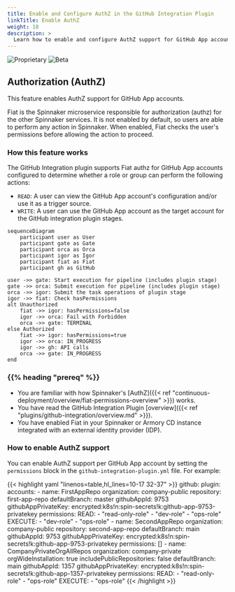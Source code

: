 ```yaml
---
title: Enable and Configure AuthZ in the GitHub Integration Plugin
linkTitle: Enable AuthZ
weight: 10
description: >
  Learn how to enable and configure AuthZ support for GitHub App accounts.
---
```



![Proprietary](/images/proprietary.svg) ![Beta](/images/beta.svg)

## Authorization (AuthZ)

This feature enables AuthZ support for GitHub App accounts.

Fiat is the Spinnaker microservice responsible for authorization (authz) for the other Spinnaker services. It is not enabled by default, so users are able to perform any action in Spinnaker. When enabled, Fiat checks the user's permissions before allowing the action to proceed.

### How this feature works

The GitHub Integration plugin supports Fiat authz for GitHub App accounts configured to determine whether a role or group can perform the following actions:

- `READ`: A user can view the GitHub App account's configuration and/or use it as a trigger source.
- `WRITE`: A user can use the GitHub App account as the target account for the GitHub integration plugin stages.


```mermaid
sequenceDiagram
	participant user as User
	participant gate as Gate
	participant orca as Orca
	participant igor as Igor
	participant fiat as Fiat
	participant gh as GitHub

user ->> gate: Start execution for pipeline (includes plugin stage)
gate ->> orca: Submit execution for pipeline (includes plugin stage)
orca ->> igor: Submit the task operations of plugin stage
igor ->> fiat: Check hasPermissions
alt Unauthorized
	fiat ->> igor: hasPermissions=false 
	igor ->> orca: Fail with Forbidden
	orca ->> gate: TERMINAL
else Authorized
	fiat ->> igor: hasPermissions=true
	igor ->> orca: IN_PROGRESS
	igor ->> gh: API calls
	orca ->> gate: IN_PROGRESS
end
```

### {{% heading "prereq" %}}

- You are familiar with how Spinnaker's [AuthZ]({{< ref "continuous-deployment/overview/fiat-permissions-overview" >}}) works.
- You have read the GitHub Integration Plugin [overview]({{< ref "plugins/github-integration/overview.md" >}}).
- You have enabled Fiat in your Spinnaker or Armory CD instance integrated with an external identity provider (IDP).

### How to enable AuthZ support

You can enable AuthZ support per GitHub App account by setting the `permissions` block in the `github-integration-plugin.yml` file. For example:

{{< highlight yaml "linenos=table,hl_lines=10-17 32-37" >}}
github:
  plugin:
    accounts:
      - name: FirstAppRepo
        organization:  company-public
        repository: first-app-repo
        defaultBranch: master
        githubAppId: 9753
        githubAppPrivateKey: encrypted:k8s!n:spin-secrets!k:github-app-9753-privatekey
        permissions:
          READ: 
            - "read-only-role"
            - "dev-role"
            - "ops-role"
          EXECUTE:
            - "dev-role"
            - "ops-role"
      - name: SecondAppRepo
        organization:  company-public
        repository: second-app-repo
        defaultBranch: main
        githubAppId: 9753
        githubAppPrivateKey: encrypted:k8s!n:spin-secrets!k:github-app-9753-privatekey
        permissions: []
      - name: CompanyPrivateOrgAllRepos
        organization: company-private
        orgWideInstallation: true
        includePublicRepositories: false
        defaultBranch: main
        githubAppId: 1357
        githubAppPrivateKey: encrypted:k8s!n:spin-secrets!k:github-app-1357-privatekey
        permissions:
          READ:
            - "read-only-role"
            - "ops-role"
          EXECUTE:
            - "ops-role"
{{< /highlight >}}
